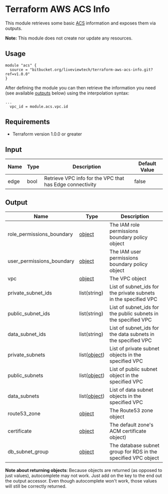 # Terraform AWS ACS Info

This module retrieves some basic [ACS](https://bitbucket.org/liveviewtech/aws-acs) information and exposes them via outputs. 

**Note:** This module does not create nor update any resources.

## Usage

```hcl
module "acs" {
  source = "bitbucket.org/liveviewtech/terraform-aws-acs-info.git?ref=v1.0.0"
}
```

After defining the module you can then retrieve the information you need (see available [outputs](#output) below) using the interpolation syntax:

```hcl
...
  vpc_id = module.acs.vpc.id

```

## Requirements

* Terraform version 1.0.0 or greater

## Input

| Name              | Type | Description                                                 | Default Value |
| ----------------- | ---- | ----------------------------------------------------------- | ------------- |
| edge | bool | Retrieve VPC info for the VPC that has Edge connectivity | false         |

## Output

| Name                      | Type                                                                                                     | Description                                                                                                           |
| ------------------------- | -------------------------------------------------------------------------------------------------------- | --------------------------------------------------------------------------------------------------------------------- |
| role_permissions_boundary | [object](https://www.terraform.io/docs/providers/aws/d/iam_policy.html#attributes-reference)             | The IAM role permissions boundary policy object                                                                       |
| user_permissions_boundary | [object](https://www.terraform.io/docs/providers/aws/d/iam_policy.html#attributes-reference)             | The IAM user permissions boundary policy object                                                                       |
| vpc                       | [object](https://www.terraform.io/docs/providers/aws/d/vpc.html#attributes-reference)                    | The VPC object                                                                                                        |
| private_subnet_ids        | list(string)                                                                                             | List of subnet_ids for the private subnets in the specified VPC                                                       |
| public_subnet_ids         | list(string)                                                                                             | List of subnet_ids for the public subnets in the specified VPC                                                        |
| data_subnet_ids           | list(string)                                                                                             | List of subnet_ids for the data subnets in the specified VPC                                                          |
| private_subnets           | list([object](https://www.terraform.io/docs/providers/aws/r/subnet.html#attributes-reference))           | List of private subnet objects in the specified VPC                                                                   |
| public_subnets            | list([object](https://www.terraform.io/docs/providers/aws/r/subnet.html#attributes-reference))           | List of public subnet object in the specified VPC                                                                     |
| data_subnets              | list([object](https://www.terraform.io/docs/providers/aws/r/subnet.html#attributes-reference))           | List of data subnet objects in the specified VPC                                                                      |
| route53_zone              | [object](https://www.terraform.io/docs/providers/aws/r/route53_zone.html#attributes-reference)           | The Route53 zone object                                                                                               |
| certificate               | [object](https://www.terraform.io/docs/providers/aws/d/acm_certificate.html#attributes-reference)        | The default zone's ACM certificate object)                                                                            |
| db_subnet_group           | [object](https://registry.terraform.io/providers/hashicorp/aws/latest/docs/data-sources/db_subnet_group) | The database subnet group for RDS in the specified VPC object                                                         |

**Note about returning objects**: Because objects are returned (as opposed to just values), autocomplete may not work. Just add on the key to the end out the output accessor. Even though autocomplete won't work, those values will still be correctly returned.
